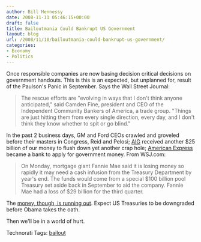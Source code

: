 ```yaml
---
author: Bill Hennessy
date: 2008-11-11 05:46:15+00:00
draft: false
title: Bailoutmania Could Bankrupt US Government
layout: blog
url: /2008/11/10/bailoutmania-could-bankrupt-us-government/
categories:
- Economy
- Politics
---
```


Once responsible companies are now basing decision critical decisions on government handouts. This is this is an expected, but unplanned for, result of the Paulson's Panic in September. Says the Wall Street Journal:

 

>   
> 
> The rescue efforts are "evolving in ways that I don't think anyone anticipated," said Camden Fine, president and CEO of the Independent Community Bankers of America, a trade group. "Things are just hitting them from every single direction, every day, and I don't think they know whether to spit or go blind."
> 
> 

 

In the past 2 business days, GM and Ford CEOs crawled and groveled before their masters in Congress, Reid and Pelosi; [AIG](https://michellemalkin.com/2008/11/10/aig-uses-my-money-to-tell-me-how-taking-more-of-my-money-is-good-for-me/) received another $25 billion of our money to flush down yet another crap hole; [American Express](https://michellemalkin.com/2008/11/10/american-express-lines-up-for-bailout-money/) became a bank to apply for government money. From WSJ.com:

 

>   
> 
> On Monday, mortgage giant Fannie Mae said it is losing money so rapidly it may need a cash infusion from the Treasury Department by year's end. The funds would come from a special $100 billion pool Treasury set aside back in September to aid the company. Fannie Mae had a loss of $29 billion for the third quarter.
> 
> 

 

The [money, though, is running out](https://online.wsj.com/article/SB122630276296413267.html?mod=testMod#printMode). Expect US Treasuries to be downgraded before Obama takes the oath.

 

Then we'll be in a world of hurt.

 

Technorati Tags: [bailout](https://technorati.com/tags/bailout)
